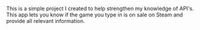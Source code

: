 This is a simple project I created to help strengthen my knowledge of API's. This app lets you know if the game you type in is on sale on Steam and provide all relevant information.